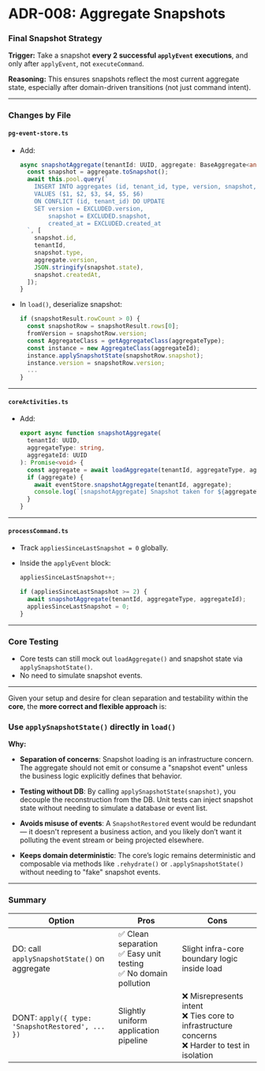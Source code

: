 # ADR-008: Aggregate Snapshots

### Final Snapshot Strategy

**Trigger:**
Take a snapshot **every 2 successful `applyEvent` executions**, and only after `applyEvent`, not `executeCommand`.

**Reasoning:**
This ensures snapshots reflect the most current aggregate state, especially after domain-driven transitions (not just command intent).

---

### Changes by File

#### `pg-event-store.ts`

* Add:

  ```ts
  async snapshotAggregate(tenantId: UUID, aggregate: BaseAggregate<any>): Promise<void> {
    const snapshot = aggregate.toSnapshot();
    await this.pool.query(`
      INSERT INTO aggregates (id, tenant_id, type, version, snapshot, created_at)
      VALUES ($1, $2, $3, $4, $5, $6)
      ON CONFLICT (id, tenant_id) DO UPDATE
      SET version = EXCLUDED.version,
          snapshot = EXCLUDED.snapshot,
          created_at = EXCLUDED.created_at
    `, [
      snapshot.id,
      tenantId,
      snapshot.type,
      aggregate.version,
      JSON.stringify(snapshot.state),
      snapshot.createdAt,
    ]);
  }
  ```

* In `load()`, deserialize snapshot:

  ```ts
  if (snapshotResult.rowCount > 0) {
    const snapshotRow = snapshotResult.rows[0];
    fromVersion = snapshotRow.version;
    const AggregateClass = getAggregateClass(aggregateType);
    const instance = new AggregateClass(aggregateId);
    instance.applySnapshotState(snapshotRow.snapshot);
    instance.version = snapshotRow.version;
    ...
  }
  ```

---

#### `coreActivities.ts`

* Add:

  ```ts
  export async function snapshotAggregate(
    tenantId: UUID,
    aggregateType: string,
    aggregateId: UUID
  ): Promise<void> {
    const aggregate = await loadAggregate(tenantId, aggregateType, aggregateId);
    if (aggregate) {
      await eventStore.snapshotAggregate(tenantId, aggregate);
      console.log(`[snapshotAggregate] Snapshot taken for ${aggregateType}:${aggregateId}`);
    }
  }
  ```

---

#### `processCommand.ts`

* Track `appliesSinceLastSnapshot = 0` globally.

* Inside the `applyEvent` block:

  ```ts
  appliesSinceLastSnapshot++;

  if (appliesSinceLastSnapshot >= 2) {
    await snapshotAggregate(tenantId, aggregateType, aggregateId);
    appliesSinceLastSnapshot = 0;
  }
  ```

---

### Core Testing

* Core tests can still mock out `loadAggregate()` and snapshot state via `applySnapshotState()`.
* No need to simulate snapshot events.

---

Given your setup and desire for clean separation and testability within the **core**, the **more correct and flexible approach** is:

### Use `applySnapshotState()` directly in `load()`

**Why:**

* **Separation of concerns**:
  Snapshot loading is an infrastructure concern. The aggregate should not emit or consume a "snapshot event" unless the business logic explicitly defines that behavior.

* **Testing without DB**:
  By calling `applySnapshotState(snapshot)`, you decouple the reconstruction from the DB. Unit tests can inject snapshot state without needing to simulate a database or event list.

* **Avoids misuse of events**:
  A `SnapshotRestored` event would be redundant — it doesn't represent a business action, and you likely don’t want it polluting the event stream or being projected elsewhere.

* **Keeps domain deterministic**:
  The core’s logic remains deterministic and composable via methods like `.rehydrate()` or `.applySnapshotState()` without needing to "fake" snapshot events.

---

### Summary

| Option                                           | Pros                                                               | Cons                                                                                              |
|--------------------------------------------------| ------------------------------------------------------------------ | ------------------------------------------------------------------------------------------------- |
| DO: call `applySnapshotState()` on aggregate     | ✅ Clean separation<br>✅ Easy unit testing<br>✅ No domain pollution | Slight infra-core boundary logic inside load                                                      |
| DONT: `apply({ type: 'SnapshotRestored', ... })` | Slightly uniform application pipeline                              | ❌ Misrepresents intent<br>❌ Ties core to infrastructure concerns<br>❌ Harder to test in isolation |
